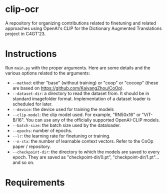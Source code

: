 # clip-ocr
A repository for organizing contributions related to finetuning and related approaches using OpenAI's CLIP for the Dictionary Augmented Translations project in C4GT'23.

# Instructions
Run `main.py` with the proper arguments. Here are some details and the various options related to the arguments:
- `--method`: either "base" (without training) or "coop" or "cocoop" (these are based on https://github.com/KaiyangZhou/CoOp).
- `--dataset-dir`: a directory to read the dataset from. It should be in standard imagefolder format. Implementation of a dataset loader is scheduled for later.
- `--device`: the device used for training the models
- `--clip-model`: the clip model used. For example, "RN50x16" or "ViT-B/16". You can use any of the officially supported OpenAI-CLIP models.
- `--batch-size`: the batch size used by the dataloader.
- `--epochs`: number of epochs.
- `--lr`: the learning rate for finetuning or training.
- `--n-ctx`: the number of learnable context vectors. Refer to the CoOp paper / repository.
- `--checkpoint-dir`: the directory to which the models are saved to every epoch. They are saved as "checkpoint-dir/0.pt", "checkpoint-dir/1.pt"... and so on.

# Requirements
